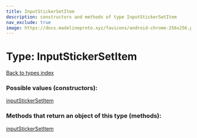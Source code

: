 ```yaml
---
title: InputStickerSetItem
description: constructors and methods of type InputStickerSetItem
nav_exclude: true
image: https://docs.madelineproto.xyz/favicons/android-chrome-256x256.png
---
```

# Type: InputStickerSetItem
[Back to types index](index.md)



### Possible values (constructors):

[inputStickerSetItem](../constructors/inputStickerSetItem.md)  



### Methods that return an object of this type (methods):



[inputStickerSetItem](../constructors/inputStickerSetItem.md)  

